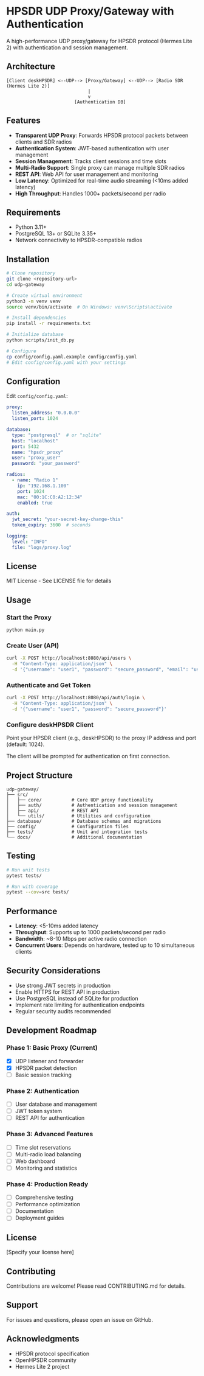 # HPSDR UDP Proxy/Gateway with Authentication

A high-performance UDP proxy/gateway for HPSDR protocol (Hermes Lite 2) with authentication and session management.

## Architecture

```
[Client deskHPSDR] <--UDP--> [Proxy/Gateway] <--UDP--> [Radio SDR (Hermes Lite 2)]
                              |
                              v
                         [Authentication DB]
```

## Features

- **Transparent UDP Proxy**: Forwards HPSDR protocol packets between clients and SDR radios
- **Authentication System**: JWT-based authentication with user management
- **Session Management**: Tracks client sessions and time slots
- **Multi-Radio Support**: Single proxy can manage multiple SDR radios
- **REST API**: Web API for user management and monitoring
- **Low Latency**: Optimized for real-time audio streaming (<10ms added latency)
- **High Throughput**: Handles 1000+ packets/second per radio

## Requirements

- Python 3.11+
- PostgreSQL 13+ or SQLite 3.35+
- Network connectivity to HPSDR-compatible radios

## Installation

```bash
# Clone repository
git clone <repository-url>
cd udp-gateway

# Create virtual environment
python3 -m venv venv
source venv/bin/activate  # On Windows: venv\Scripts\activate

# Install dependencies
pip install -r requirements.txt

# Initialize database
python scripts/init_db.py

# Configure
cp config/config.yaml.example config/config.yaml
# Edit config/config.yaml with your settings
```

## Configuration

Edit `config/config.yaml`:

```yaml
proxy:
  listen_address: "0.0.0.0"
  listen_port: 1024

database:
  type: "postgresql"  # or "sqlite"
  host: "localhost"
  port: 5432
  name: "hpsdr_proxy"
  user: "proxy_user"
  password: "your_password"

radios:
  - name: "Radio 1"
    ip: "192.168.1.100"
    port: 1024
    mac: "00:1C:C0:A2:12:34"
    enabled: true

auth:
  jwt_secret: "your-secret-key-change-this"
  token_expiry: 3600  # seconds

logging:
  level: "INFO"
  file: "logs/proxy.log"
```

## License

MIT License - See LICENSE file for details

## Usage

### Start the Proxy

```bash
python main.py
```

### Create User (API)

```bash
curl -X POST http://localhost:8080/api/users \
  -H "Content-Type: application/json" \
  -d '{"username": "user1", "password": "secure_password", "email": "user@example.com"}'
```

### Authenticate and Get Token

```bash
curl -X POST http://localhost:8080/api/auth/login \
  -H "Content-Type: application/json" \
  -d '{"username": "user1", "password": "secure_password"}'
```

### Configure deskHPSDR Client

Point your HPSDR client (e.g., deskHPSDR) to the proxy IP address and port (default: 1024).

The client will be prompted for authentication on first connection.

## Project Structure

```
udp-gateway/
├── src/
│   ├── core/           # Core UDP proxy functionality
│   ├── auth/           # Authentication and session management
│   ├── api/            # REST API
│   └── utils/          # Utilities and configuration
├── database/           # Database schemas and migrations
├── config/             # Configuration files
├── tests/              # Unit and integration tests
└── docs/               # Additional documentation
```

## Testing

```bash
# Run unit tests
pytest tests/

# Run with coverage
pytest --cov=src tests/
```

## Performance

- **Latency**: <5-10ms added latency
- **Throughput**: Supports up to 1000 packets/second per radio
- **Bandwidth**: ~8-10 Mbps per active radio connection
- **Concurrent Users**: Depends on hardware, tested up to 10 simultaneous clients

## Security Considerations

- Use strong JWT secrets in production
- Enable HTTPS for REST API in production
- Use PostgreSQL instead of SQLite for production
- Implement rate limiting for authentication endpoints
- Regular security audits recommended

## Development Roadmap

### Phase 1: Basic Proxy (Current)
- [x] UDP listener and forwarder
- [x] HPSDR packet detection
- [ ] Basic session tracking

### Phase 2: Authentication
- [ ] User database and management
- [ ] JWT token system
- [ ] REST API for authentication

### Phase 3: Advanced Features
- [ ] Time slot reservations
- [ ] Multi-radio load balancing
- [ ] Web dashboard
- [ ] Monitoring and statistics

### Phase 4: Production Ready
- [ ] Comprehensive testing
- [ ] Performance optimization
- [ ] Documentation
- [ ] Deployment guides

## License

[Specify your license here]

## Contributing

Contributions are welcome! Please read CONTRIBUTING.md for details.

## Support

For issues and questions, please open an issue on GitHub.

## Acknowledgments

- HPSDR protocol specification
- OpenHPSDR community
- Hermes Lite 2 project
